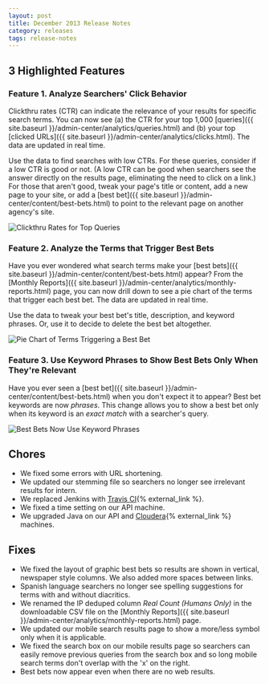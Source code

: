 ```yaml
---
layout: post
title: December 2013 Release Notes
category: releases
tags: release-notes
---
```


## 3 Highlighted Features

### Feature 1. Analyze Searchers' Click Behavior

Clickthru rates (CTR) can indicate the relevance of your results for specific search terms. You can now see (a) the CTR for your top 1,000 [queries]({{ site.baseurl }}/admin-center/analytics/queries.html) and (b) your top [clicked URLs]({{ site.baseurl }}/admin-center/analytics/clicks.html). The data are updated in real time. 

Use the data to find searches with low CTRs. For these queries, consider if a low CTR is good or not. (A low CTR can be good when searchers see the answer directly on the results page, eliminating the need to click on a link.) For those that aren't good, tweak your page's title or content, add a new page to your site, or add a [best bet]({{ site.baseurl }}/admin-center/content/best-bets.html) to point to the relevant page on another agency's site. 

![Clickthru Rates for Top Queries](https://d3qcdigd1fhos0.cloudfront.net/blog/img/feature-ctr-top-queries.png "Clickthru Rates for Top Queries")

### Feature 2. Analyze the Terms that Trigger Best Bets

Have you ever wondered what search terms make your [best bets]({{ site.baseurl }}/admin-center/content/best-bets.html) appear? From the [Monthly Reports]({{ site.baseurl }}/admin-center/analytics/monthly-reports.html) page, you can now drill down to see a pie chart of the terms that trigger each best bet. The data are updated in real time. 

Use the data to tweak your best bet's title, description, and keyword phrases. Or, use it to decide to delete the best bet altogether.

![Pie Chart of Terms Triggering a Best Bet](https://d3qcdigd1fhos0.cloudfront.net/blog/img/feature-bb-trigger.png "Pie Chart of Terms Triggering a Best Bet")

### Feature 3. Use Keyword Phrases to Show Best Bets Only When They're Relevant

Have you ever seen a [best bet]({{ site.baseurl }}/admin-center/content/best-bets.html) when you don't expect it to appear? Best bet keywords are now *phrases*. This change allows you to show a best bet only when its keyword is an *exact match* with a searcher's query.

![Best Bets Now Use Keyword Phrases](https://d3qcdigd1fhos0.cloudfront.net/blog/img/feature-improved-phrasing.png "Best Bets Now Use Keyword Phrases")

## Chores

* We fixed some errors with URL shortening.
* We updated our stemming file so searchers no longer see irrelevant results for intern.
* We replaced Jenkins with [Travis CI](https://travis-ci.org/){% external_link %}.
* We fixed a time setting on our API machine.
* We upgraded Java on our API and [Cloudera](http://www.cloudera.com/content/cloudera/en/home.html){% external_link %} machines.

## Fixes

* We fixed the layout of graphic best bets so results are shown in vertical, newspaper style columns. We also added more spaces between links.
* Spanish language searchers no longer see spelling suggestions for terms with and without diacritics.
* We renamed the IP deduped column <i>Real Count (Humans Only)</i> in the downloadable CSV file on the [Monthly Reports]({{ site.baseurl }}/admin-center/analytics/monthly-reports.html) page.
* We updated our mobile search results page to show a more/less symbol only when it is applicable.
* We fixed the search box on our mobile results page so searchers can easily remove previous queries from the search box and so long mobile search terms don't overlap with the 'x' on the right.
* Best bets now appear even when there are no web results.